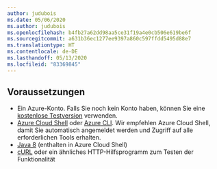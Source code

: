 ```yaml
---
author: judubois
ms.date: 05/06/2020
ms.author: judubois
ms.openlocfilehash: b4fb27a62dd98aa5ce31f19a4e0cb506e619be6f
ms.sourcegitcommit: a631b36ec1277ee9397a860c597ffdd5495d88e7
ms.translationtype: HT
ms.contentlocale: de-DE
ms.lasthandoff: 05/13/2020
ms.locfileid: "83369845"
---
```

## <a name="prerequisites"></a>Voraussetzungen

- Ein Azure-Konto. Falls Sie noch kein Konto haben, können Sie eine [kostenlose Testversion](https://azure.microsoft.com/free/) verwenden.
- [Azure Cloud Shell](/azure/cloud-shell/quickstart) oder [Azure CLI](/cli/azure/install-azure-cli). Wir empfehlen Azure Cloud Shell, damit Sie automatisch angemeldet werden und Zugriff auf alle erforderlichen Tools erhalten.
- [Java 8](https://www.azul.com/downloads/zulu/) (enthalten in Azure Cloud Shell)
- [cURL](https://curl.haxx.se) oder ein ähnliches HTTP-Hilfsprogramm zum Testen der Funktionalität
